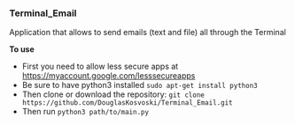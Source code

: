 ### Terminal_Email

Application that allows to send emails (text and file) all through the Terminal

**To use** 

- First you need to allow less secure apps at https://myaccount.google.com/lesssecureapps
- Be sure to have python3 installed `sudo apt-get install python3`
- Then clone or download the repository: `git clone https://github.com/DouglasKosvoski/Terminal_Email.git`
- Then run `python3 path/to/main.py`

